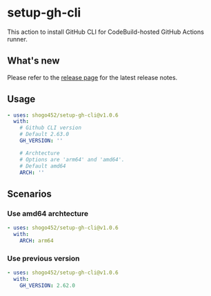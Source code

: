 # setup-gh-cli

This action to install GitHub CLI for CodeBuild-hosted GitHub Actions runner.

## What's new

Please refer to the [release page](https://github.com/shogo452/setup-gh-cli/releases) for the latest release notes.

## Usage

```yaml
- uses: shogo452/setup-gh-cli@v1.0.6
  with:
    # Github CLI version
    # Default 2.63.0
    GH_VERSION: ''

    # Archtecture
    # Options are 'arm64' and 'amd64'.
    # Default amd64
    ARCH: ''
```

## Scenarios

### Use amd64 archtecture

```yaml
- uses: shogo452/setup-gh-cli@v1.0.6
  with:
    ARCH: arm64
```

### Use previous version

```yaml
- uses: shogo452/setup-gh-cli@v1.0.6
  with:
    GH_VERSION: 2.62.0
```
